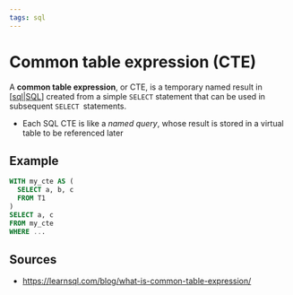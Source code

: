 ```yaml
---
tags: sql
---
```


# Common table expression (CTE)

A **common table expression**, or CTE, is a temporary named result in [[sql|SQL]] created from a simple `SELECT` statement that can be used in subsequent `SELECT `statements.

- Each SQL CTE is like a _named query_, whose result is stored in a virtual table to be referenced later

## Example

```sql
WITH my_cte AS (
  SELECT a, b, c
  FROM T1
)
SELECT a, c
FROM my_cte
WHERE ...
```

## Sources

- <https://learnsql.com/blog/what-is-common-table-expression/>

[//begin]: # "Autogenerated link references for markdown compatibility"
[sql|SQL]: sql "SQL"
[//end]: # "Autogenerated link references"
